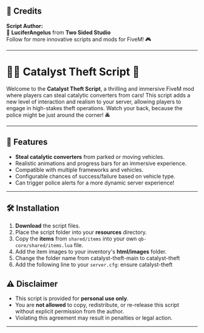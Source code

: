 ## 🔗 Credits
**Script Author:**  
👑 **LuciferAngelus** from **Two Sided Studio**  
Follow for more innovative scripts and mods for FiveM! 🎮

---
# 🚗🔧 Catalyst Theft Script 🚨

Welcome to the **Catalyst Theft Script**, a thrilling and immersive FiveM mod where players can steal catalytic converters from cars! This script adds a new level of interaction and realism to your server, allowing players to engage in high-stakes theft operations. Watch your back, because the police might be just around the corner! 🚔

---

## 📜 Features

- **Steal catalytic converters** from parked or moving vehicles.
- Realistic animations and progress bars for an immersive experience.
- Compatible with multiple frameworks and vehicles.
- Configurable chances of success/failure based on vehicle type.
- Can trigger police alerts for a more dynamic server experience!

---

## 🛠️ Installation

1. **Download** the script files.
2. Place the script folder into your **resources** directory.
3. Copy the **items** from `shared/items` into your own `qb-core/shared/items.lua` file.
4. Add the item images to your inventory's **html/images** folder.
5. Change the folder name from catalyst-theft-main to catalyst-theft
5. Add the following line to your `server.cfg`:  ensure catalyst-theft


## ⚠️ Disclaimer

- This script is provided for **personal use only**. 
- You are **not allowed** to copy, redistribute, or re-release this script without explicit permission from the author.
- Violating this agreement may result in penalties or legal action.

---

